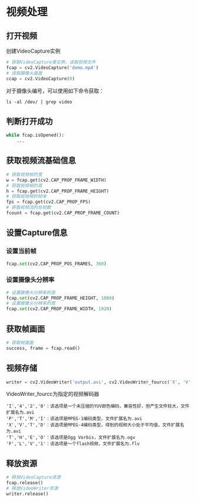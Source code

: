 # 视频处理

## 打开视频

创建VideoCapture实例

```python
# 获取VideoCapture类实例，读取视频文件
fcap = cv2.VideoCapture('demo.mp4')
# 读取摄像头画面
ccap = cv2.VideoCapture(0)
```

对于摄像头编号，可以使用如下命令获取：

```text
ls -al /dev/ | grep video
```

## 判断打开成功

```python
while fcap.isOpened():
    ...
```

## 获取视频流基础信息

```python
# 获取视频帧的宽
w = fcap.get(cv2.CAP_PROP_FRAME_WIDTH)
# 获取视频帧的高
h = fcap.get(cv2.CAP_PROP_FRAME_HEIGHT)
# 获取视频帧的帧率
fps = fcap.get(cv2.CAP_PROP_FPS)
# 获取视频流的总帧数
fcount = fcap.get(cv2.CAP_PROP_FRAME_COUNT)
```

## 设置Capture信息

### 设置当前帧

```python
fcap.set(cv2.CAP_PROP_POS_FRAMES, 360)
```

### 设置摄像头分辨率

```python
# 设置摄像头分辨率的高
fcap.set(cv2.CAP_PROP_FRAME_HEIGHT, 1080)
# 设置摄像头分辨率的宽
fcap.set(cv2.CAP_PROP_FRAME_WIDTH, 1920)
```

## 获取帧画面

```python
# 获取帧画面
success, frame = fcap.read()
```

## 视频存储

```python
writer = cv2.VideoWriter('output.avi', cv2.VideoWriter_fourcc('X', 'V', 'I', 'D'), 30, (1080, 1920))
```

VideoWriter_fourcc为指定的视频解码器

```text
'I','4','2','0'：该选项是一个未压缩的YUV颜色编码，兼容性好，但产生文件较大，文件扩展名为.avi
'P','T','M','I'：该选项是MPEG-1编码类型，文件扩展名为.avi
'X','V','T','D'：该选项是MPEG-4编码类型，得到的视频大小处于平均值，文件扩展名为.avi
'T','H','E','O'：该选项是Ogg Vorbis，文件扩展名为.ogv
'F','L','V','1'：该选项是一个flash视频，文件扩展名为.flv
```

## 释放资源

```python
# 释放VideoCapture资源
fcap.release()
# 释放VideoWriter资源
writer.release()
```

